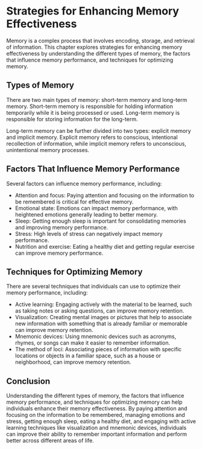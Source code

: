 Strategies for Enhancing Memory Effectiveness
==============================================================================

Memory is a complex process that involves encoding, storage, and retrieval of information. This chapter explores strategies for enhancing memory effectiveness by understanding the different types of memory, the factors that influence memory performance, and techniques for optimizing memory.

Types of Memory
---------------

There are two main types of memory: short-term memory and long-term memory. Short-term memory is responsible for holding information temporarily while it is being processed or used. Long-term memory is responsible for storing information for the long-term.

Long-term memory can be further divided into two types: explicit memory and implicit memory. Explicit memory refers to conscious, intentional recollection of information, while implicit memory refers to unconscious, unintentional memory processes.

Factors That Influence Memory Performance
-----------------------------------------

Several factors can influence memory performance, including:

* Attention and focus: Paying attention and focusing on the information to be remembered is critical for effective memory.
* Emotional state: Emotions can impact memory performance, with heightened emotions generally leading to better memory.
* Sleep: Getting enough sleep is important for consolidating memories and improving memory performance.
* Stress: High levels of stress can negatively impact memory performance.
* Nutrition and exercise: Eating a healthy diet and getting regular exercise can improve memory performance.

Techniques for Optimizing Memory
--------------------------------

There are several techniques that individuals can use to optimize their memory performance, including:

* Active learning: Engaging actively with the material to be learned, such as taking notes or asking questions, can improve memory retention.
* Visualization: Creating mental images or pictures that help to associate new information with something that is already familiar or memorable can improve memory retention.
* Mnemonic devices: Using mnemonic devices such as acronyms, rhymes, or songs can make it easier to remember information.
* The method of loci: Associating pieces of information with specific locations or objects in a familiar space, such as a house or neighborhood, can improve memory retention.

Conclusion
----------

Understanding the different types of memory, the factors that influence memory performance, and techniques for optimizing memory can help individuals enhance their memory effectiveness. By paying attention and focusing on the information to be remembered, managing emotions and stress, getting enough sleep, eating a healthy diet, and engaging with active learning techniques like visualization and mnemonic devices, individuals can improve their ability to remember important information and perform better across different areas of life.
